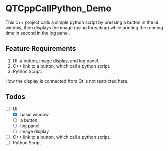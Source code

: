 # QTCppCallPython_Demo

This c++ project calls a simple python script by pressing a button in the ui window, then displays the image (using threading) while printing the running time in second in the log panel.

## Feature Requirements

1. UI: a button, image display, and log panel.
2. C++ link to a button, which call a python script.
3. Python Script.

How the display is connected from Qt is not restricted here.

## Todos

- [ ] UI
  - [x] basic window
  - [ ] a button
  - [ ] log panel
  - [ ] image display
- [ ] C++ link to a button, which call a python script.
- [ ] Python Script
